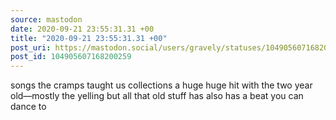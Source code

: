 ```yaml
---
source: mastodon
date: 2020-09-21 23:55:31.31 +00
title: "2020-09-21 23:55:31.31 +00"
post_uri: https://mastodon.social/users/gravely/statuses/104905607168200259
post_id: 104905607168200259
---
```

songs the cramps taught us collections a huge huge hit with the two year old—mostly the yelling but all that old stuff has also has a beat you can dance to


